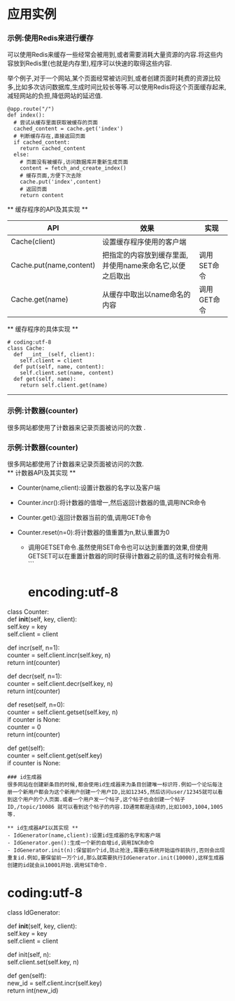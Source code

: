 # 应用实例

### 示例:使用Redis来进行缓存

可以使用Redis来缓存一些经常会被用到,或者需要消耗大量资源的内容.将这些内容放到Redis里\(也就是内存里\),程序可以快速的取得这些内容.

举个例子,对于一个网站,某个页面经常被访问到,或者创建页面时耗费的资源比较多,比如多次访问数据库,生成时间比较长等等.可以使用Redis将这个页面缓存起来,减轻网站的负担,降低网站的延迟值.

```
@app.route("/")
def index():
  # 尝试从缓存里面获取被缓存的页面
  cached_content = cache.get('index')
  # 判断缓存存在,直接返回页面
  if cached_content:
    return cached_content
  else:
    # 页面没有被缓存,访问数据库并重新生成页面
    content = fetch_and_create_index()
    # 缓存页面,方便下次去除
    cache.put('index',content)
    # 返回页面
    return content
```

** 缓存程序的API及其实现 **

| API | 效果 | 实现 |
| --- | --- | --- |
| Cache\(client\) | 设置缓存程序使用的客户端 |  |
| Cache.put\(name,content\) | 把指定的内容放到缓存里面,并使用name来命名它,以便之后取出 | 调用SET命令 |
| Cache.get\(name\) | 从缓存中取出以name命名的内容 | 调用GET命令 |

** 缓存程序的具体实现 **

```
# coding:utf-8
class Cache:
  def __int__(self, client):
    self.client = client
  def put(self, name, content):
    self.client.set(name, content)
  def get(self, name):
    return self.client.get(name)
```

---

### 示例:计数器\(counter\)

很多网站都使用了计数器来记录页面被访问的次数 .

### 示例:计数器\(counter\)

很多网站都使用了计数器来记录页面被访问的次数.  
** 计数器API及其实现 **

* Counter\(name,client\):设置计数器的名字以及客户端

* Counter.incr\(\):将计数器的值增一,然后返回计数器的值,调用INCR命令

* Counter.get\(\):返回计数器当前的值,调用GET命令

* Counter.reset\(n=0\):将计数器的值重置为n,默认重置为0

  * 调用GETSET命令.虽然使用SET命令也可以达到重置的效果,但使用GETSET可以在重置计数器的同时获得计数器之前的值,这有时候会有用.
    \`\`\`
    # encoding:utf-8

class Counter:  
  def **init**\(self, key, client\):  
    self.key = key  
    self.client = client

def incr\(self, n=1\):  
    counter = self.client.incr\(self.key, n\)  
    return int\(counter\)

def decr\(self, n=1\):  
    counter = self.client.decr\(self.key, n\)  
    return int\(counter\)

def reset\(self, n=0\):  
    counter = self.client.getset\(self.key, n\)  
    if counter is None:  
      counter = 0  
    return int\(counter\)

def get\(self\):  
    counter = self.client.get\(self.key\)  
    if counter is None:

```
### id生成器
很多网站在创建新条目的时候,都会使用id生成器来为条目创建唯一标识符.例如一个论坛每注册一个新用户都会为这个新用户创建一个用户ID,比如12345,然后访问user/12345就可以看到这个用户的个人页面.或者一个用户发一个帖子,这个帖子也会创建一个帖子ID,/topic/10086 就可以看到这个帖子的内容.ID通常都是连续的,比如1003,1004,1005等.

** id生成器API以其实现 **
- IdGenerator(name,client):设置id生成器的名字和客户端
- IdGenerator.gen():生成一个新的自增id,调用INCR命令
- IdGenerator.init(n):保留前n个id,防止抢注,需要在系统开始运作前执行,否则会出现重复id.例如,要保留前一万个id,那么就需要执行IdGenerator.init(10000),这样生成器创建的id就会从10001开始.调用SET命令.
```

# coding:utf-8

class IdGenerator:

def **init**\(self, key, client\):  
    self.key = key  
    self.client = client

def init\(self, n\):  
    self.client.set\(self.key, n\)

def gen\(self\):  
    new\_id = self.client.incr\(self.key\)  
    return int\(new\_id\)

